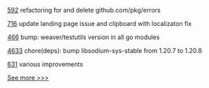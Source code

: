 
[592](https://github.com/hyperledger-labs/SmartBFT/pull/592) refactoring for and delete github.com/pkg/errors

[716](https://github.com/hyperledger-labs/fabric-operations-console/pull/716) update landing page issue and clipboard with localizaton fix

[466](https://github.com/hyperledger-labs/weaver-dlt-interoperability/pull/466) bump: weaver/testutils version in all go modules

[4633](https://github.com/hyperledger/iroha/pull/4633) chore(deps): bump libsodium-sys-stable from 1.20.7 to 1.20.8

[631](https://github.com/hyperledger-labs/fabric-token-sdk/pull/631) various improvements


[See more >>>](https://start-here.hyperledger.org/pull-requests)
